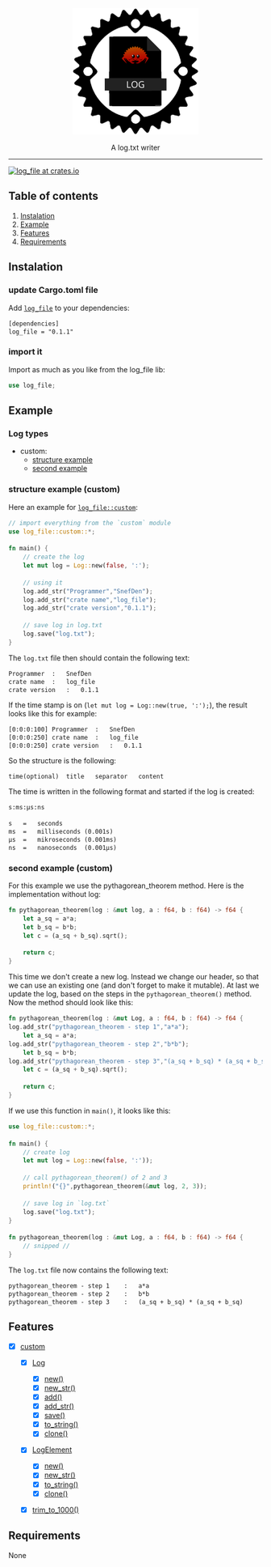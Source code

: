 <p align="center"><img src ="https://github.com/SnefDenGames/log_file/blob/master/logo.png?raw=true" style="width: 250px; height: 250px;" /></p>

<p align="center">
    A log.txt writer
</p>

---

[![log_file at crates.io](https://img.shields.io/crates/v/docx-rs.svg)](https://crates.io/crates/log_file)

## Table of contents

1.	[Instalation](#instalation)
2.	[Example](#example)
3.	[Features](#features)
4.	[Requirements](#requirements)

## Instalation

### update Cargo.toml file
Add [`log_file`](https://crates.io/crates/log_file) to your dependencies:
```
[dependencies]
log_file = "0.1.1"
```

### import it
Import as much as you like from the log_file lib:
```rust
use log_file;
```

## Example

### Log types
* custom:
	* [structure example](#structure-example-(custom))
	* [second example](#second-example-(custom))

### structure example (custom)
Here an example for [`log_file::custom`](https://docs.rs/log_file/0.1.1/log_file/custom/index.html):
```rust
// import everything from the `custom` module
use log_file::custom::*;

fn main() {
	// create the log
	let mut log = Log::new(false, ':');
	
	// using it
	log.add_str("Programmer","SnefDen");
	log.add_str("crate name","log_file");
	log.add_str("crate version","0.1.1");
	
	// save log in log.txt
	log.save("log.txt");
}
```
The `log.txt` file then should contain the following text:
```
Programmer	:	SnefDen
crate name	:	log_file
crate version	:	0.1.1
```
If the time stamp is on (`let mut log = Log::new(true, ':');`), the result looks like this for example:
```
[0:0:0:100]	Programmer	:	SnefDen
[0:0:0:250]	crate name	:	log_file
[0:0:0:250]	crate version	:	0.1.1
```
So the structure is the following:
```
time(optional)	title	separator	content
```
The time is written in the following format and started if the log is created:
```
s:ms:µs:ns

s	=	seconds
ms	=	milliseconds (0.001s)
µs	=	mikroseconds (0.001ms)
ns	=	nanoseconds  (0.001µs)
```

### second example (custom)
For this example we use the pythagorean_theorem method. Here is the implementation without log:
```rust
fn pythagorean_theorem(log : &mut log, a : f64, b : f64) -> f64 {
	let a_sq = a*a;
    let b_sq = b*b;
    let c = (a_sq + b_sq).sqrt();
    
    return c;
}
```
This time we don't create a new log. Instead we change our header, so that we can use an existing one (and don't forget to make it mutable).
At last we update the log, based on the steps in the `pythagorean_theorem()` method. Now the method should look like this:

```rust
fn pythagorean_theorem(log : &mut Log, a : f64, b : f64) -> f64 {
log.add_str("pythagorean_theorem - step 1","a*a");
	let a_sq = a*a;
log.add_str("pythagorean_theorem - step 2","b*b");
    let b_sq = b*b;
log.add_str("pythagorean_theorem - step 3","(a_sq + b_sq) * (a_sq + b_sq)");
    let c = (a_sq + b_sq).sqrt();
    
    return c;
}
```
If we use this function in `main()`, it looks like this:
```rust
use log_file::custom::*;

fn main() {
	// create log
	let mut log = Log::new(false, ':'));
	
	// call pythagorean_theorem() of 2 and 3
	println!("{}",pythagorean_theorem(&mut log, 2, 3));
	
	// save log in `log.txt`
	log.save("log.txt");
}

fn pythagorean_theorem(log : &mut Log, a : f64, b : f64) -> f64 {
	// snipped //
}
```
The `log.txt` file now contains the following text:
```
pythagorean_theorem - step 1	:	a*a
pythagorean_theorem - step 2	:	b*b
pythagorean_theorem - step 3	:	(a_sq + b_sq) * (a_sq + b_sq)
```

## Features
* [x] [custom](https://docs.rs/log_file/0.1.1/log_file/custom/)
	* [x] [Log](https://docs.rs/log_file/0.1.1/log_file/custom/struct.Log.html)
	
	  * [x] [new()](https://docs.rs/log_file/0.1.1/log_file/custom/struct.Log.html#method.new)
	  * [x] [new_str()](https://docs.rs/log_file/0.1.1/log_file/custom/struct.Log.html#method.new_str)
	  * [x] [add()](https://docs.rs/log_file/0.1.1/log_file/custom/struct.Log.html#method.add)
	  * [x] [add_str()](https://docs.rs/log_file/0.1.1/log_file/custom/struct.Log.html#method.add_str)
	  * [x] [save()](https://docs.rs/log_file/0.1.1/log_file/custom/struct.Log.html#method.save)
	  * [x] [to_string()](https://docs.rs/log_file/0.1.1/log_file/custom/struct.Log.html#method.to_string)
	  * [x] [clone()](https://doc.rust-lang.org/nightly/core/clone/trait.Clone.html#tymethod.clone)
	
	* [x] [LogElement](https://docs.rs/log_file/0.1.1/log_file/custom/struct.LogElement.html)
	
	  * [x] [new()](https://docs.rs/log_file/0.1.1/log_file/custom/struct.LogElement.html#method.new)
	  * [x] [new_str()](https://docs.rs/log_file/0.1.1/log_file/custom/struct.LogElement.html#method.new_str)
	  * [x] [to_string()](https://docs.rs/log_file/0.1.1/log_file/custom/struct.LogElement.html#method.to_string)
	  * [x] [clone()](https://doc.rust-lang.org/nightly/core/clone/trait.Clone.html#tymethod.clone)
	
	* [x] [trim_to_1000()](https://docs.rs/log_file/0.1.1/log_file/custom/fn.trim_to_1000.html)
	
 ## Requirements
 None